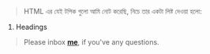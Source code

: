 > HTML এর যেই টপিক গুলো আমি নোট করেছি, নিচে তার একটা লিষ্ট দেওয়া হলো:


1. Headings


> Please inbox **[me](https://www.facebook.com/shoriot)**, if you've any questions.